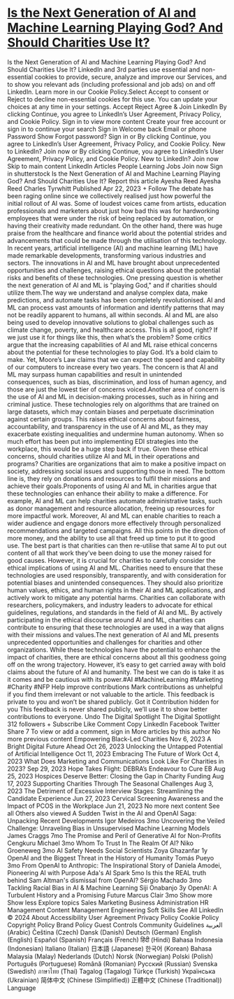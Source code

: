 # [Is the Next Generation of AI and Machine Learning Playing God? And Should Charities Use It?](https://www.linkedin.com/pulse/next-generation-ai-machine-learning-playing-god-should-ayesha-reed)

Is the Next Generation of AI and Machine Learning Playing God? And Should Charities Use It? LinkedIn and 3rd parties use essential and non-essential cookies to provide, secure, analyze and improve our Services, and to show you relevant ads (including professional and job ads) on and off LinkedIn. Learn more in our Cookie Policy.Select Accept to consent or Reject to decline non-essential cookies for this use. You can update your choices at any time in your settings. Accept Reject Agree & Join LinkedIn By clicking Continue, you agree to LinkedIn’s User Agreement, Privacy Policy, and Cookie Policy. Sign in to view more content Create your free account or sign in to continue your search Sign in Welcome back Email or phone Password Show Forgot password? Sign in or By clicking Continue, you agree to LinkedIn’s User Agreement, Privacy Policy, and Cookie Policy. New to LinkedIn? Join now or By clicking Continue, you agree to LinkedIn’s User Agreement, Privacy Policy, and Cookie Policy. New to LinkedIn? Join now Skip to main content LinkedIn Articles People Learning Jobs Join now Sign in shutterstock Is the Next Generation of AI and Machine Learning Playing God? And Should Charities Use It? Report this article Ayesha Reed Ayesha Reed Charles Tyrwhitt Published Apr 22, 2023 + Follow The debate has been raging online since we collectively realised just how powerful the initial rollout of AI was. Some of loudest voices came from artists, education professionals and marketers about just how bad this was for hardworking employees that were under the risk of being replaced by automation, or having their creativity made redundant. On the other hand, there was huge praise from the healthcare and finance world about the potential strides and advancements that could be made through the utilisation of this technology. In recent years, artificial intelligence (AI) and machine learning (ML) have made remarkable developments, transforming various industries and sectors. The innovations in AI and ML have brought about unprecedented opportunities and challenges, raising ethical questions about the potential risks and benefits of these technologies. One pressing question is whether the next generation of AI and ML is "playing God," and if charities should utilize them.The way we understand and analyse complex data, make predictions, and automate tasks has been completely revolutionised. AI and ML can process vast amounts of information and identify patterns that may not be readily apparent to humans, all within seconds. AI and ML are also being used to develop innovative solutions to global challenges such as climate change, poverty, and healthcare access. This is all good, right? If we just use it for things like this, then what’s the problem? Some critics argue that the increasing capabilities of AI and ML raise ethical concerns about the potential for these technologies to play God. It’s a bold claim to make. Yet, Moore’s Law claims that we can expect the speed and capability of our computers to increase every two years. The concern is that AI and ML may surpass human capabilities and result in unintended consequences, such as bias, discrimination, and loss of human agency, and those are just the lowest tier of concerns voiced.Another area of concern is the use of AI and ML in decision-making processes, such as in hiring and criminal justice. These technologies rely on algorithms that are trained on large datasets, which may contain biases and perpetuate discrimination against certain groups. This raises ethical concerns about fairness, accountability, and transparency in the use of AI and ML, as they may exacerbate existing inequalities and undermine human autonomy. When so much effort has been put into implementing EDI strategies into the workplace, this would be a huge step back if true. Given these ethical concerns, should charities utilize AI and ML in their operations and programs? Charities are organizations that aim to make a positive impact on society, addressing social issues and supporting those in need. The bottom line is, they rely on donations and resources to fulfil their missions and achieve their goals.Proponents of using AI and ML in charities argue that these technologies can enhance their ability to make a difference. For example, AI and ML can help charities automate administrative tasks, such as donor management and resource allocation, freeing up resources for more impactful work. Moreover, AI and ML can enable charities to reach a wider audience and engage donors more effectively through personalized recommendations and targeted campaigns. All this points in the direction of more money, and the ability to use all that freed up time to put it to good use. The best part is that charities can then re-utilise that same AI to put out content of all that work they’ve been doing to use the money raised for good causes. However, it is crucial for charities to carefully consider the ethical implications of using AI and ML. Charities need to ensure that these technologies are used responsibly, transparently, and with consideration for potential biases and unintended consequences. They should also prioritize human values, ethics, and human rights in their AI and ML applications, and actively work to mitigate any potential harms. Charities can collaborate with researchers, policymakers, and industry leaders to advocate for ethical guidelines, regulations, and standards in the field of AI and ML. By actively participating in the ethical discourse around AI and ML, charities can contribute to ensuring that these technologies are used in a way that aligns with their missions and values.The next generation of AI and ML presents unprecedented opportunities and challenges for charities and other organizations. While these technologies have the potential to enhance the impact of charities, there are ethical concerns about all this goodness going off on the wrong trajectory. However, it’s easy to get carried away with bold claims about the future of AI and humanity. The best we can do is take it as it comes and be cautious with its power.#AI #MachineLearning #Marketing #Charity #NFP Help improve contributions Mark contributions as unhelpful if you find them irrelevant or not valuable to the article. This feedback is private to you and won’t be shared publicly. Got it Contribution hidden for you This feedback is never shared publicly, we’ll use it to show better contributions to everyone. Undo The Digital Spotlight The Digital Spotlight 312 followers + Subscribe Like Comment Copy LinkedIn Facebook Twitter Share 7 To view or add a comment, sign in More articles by this author No more previous content Empowering Black-Led Charities Nov 6, 2023 A Bright Digital Future Ahead Oct 26, 2023 Unlocking the Untapped Potential of Artificial Intelligence Oct 11, 2023 Embracing The Future of Work Oct 4, 2023 What Does Marketing and Communications Look Like For Charities in 2023? Sep 29, 2023 Hope Takes Flight: DEBRA’s Endeavour to Cure EB Aug 25, 2023 Hospices Deserve Better: Closing the Gap in Charity Funding Aug 17, 2023 Supporting Charities Through The Seasonal Challenges Aug 3, 2023 The Detriment of Excessive Interview Stages: Streamlining the Candidate Experience Jun 27, 2023 Cervical Screening Awareness and the Impact of PCOS in the Workplace Jun 21, 2023 No more next content See all Others also viewed A Sudden Twist in the AI and OpenAI Saga: Unpacking Recent Developments Igor Medeiros 3mo Uncovering the Veiled Challenge: Unraveling Bias in Unsupervised Machine Learning Models James Craggs 7mo The Promise and Peril of Generative AI for Non-Profits Cengkuru Michael 3mo Whom To Trust In The Realm Of AI? Niko Groeneweg 3mo AI Safety Needs Social Scientists Zoya Ghazanfar 1y OpenAI and the Biggest Threat in the History of Humanity Tomás Pueyo 3mo From OpenAI to Anthropic: The Inspirational Story of Daniela Amodei, Pioneering AI with Purpose Ada's AI Spark 5mo Is this the REAL truth behind Sam Altman's dismissal from OpenAI? Sérgio Machado 3mo Tackling Racial Bias in AI & Machine Learning Siji Onabanjo 3y OpenAI: A Turbulent History and a Promising Future Marcus Clair 3mo Show more Show less Explore topics Sales Marketing Business Administration HR Management Content Management Engineering Soft Skills See All LinkedIn © 2024 About Accessibility User Agreement Privacy Policy Cookie Policy Copyright Policy Brand Policy Guest Controls Community Guidelines العربية (Arabic) Čeština (Czech) Dansk (Danish) Deutsch (German) English (English) Español (Spanish) Français (French) हिंदी (Hindi) Bahasa Indonesia (Indonesian) Italiano (Italian) 日本語 (Japanese) 한국어 (Korean) Bahasa Malaysia (Malay) Nederlands (Dutch) Norsk (Norwegian) Polski (Polish) Português (Portuguese) Română (Romanian) Русский (Russian) Svenska (Swedish) ภาษาไทย (Thai) Tagalog (Tagalog) Türkçe (Turkish) Українська (Ukrainian) 简体中文 (Chinese (Simplified)) 正體中文 (Chinese (Traditional)) Language
